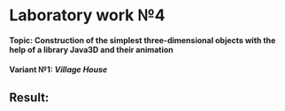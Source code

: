 # Laboratory work №4
#### **Topic:** Construction of the simplest three-dimensional objects with the help of a library Java3D and their animation

#### Variant №1: *Village House*

## Result:


